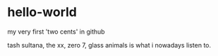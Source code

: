 # hello-world
my very first 'two cents' in github

tash sultana, the xx, zero 7, glass animals is what i nowadays listen to. 
